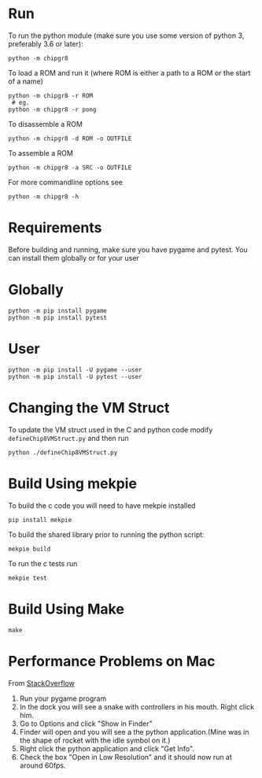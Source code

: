# Run

To run the python module (make sure you use some version of python 3, preferably 3.6 or later):

```
python -m chipgr8
```

To load a ROM and run it (where ROM is either a path to a ROM or the start of a name)

```
python -m chipgr8 -r ROM
 # eg.
python -m chipgr8 -r pong 
```

To disassemble a ROM

```
python -m chipgr8 -d ROM -o OUTFILE
```

To assemble a ROM

```
python -m chipgr8 -a SRC -o OUTFILE
```

For more commandline options see

```
python -m chipgr8 -h
```

# Requirements

Before building and running, make sure you have pygame and pytest. You can install them globally or for your user

# Globally

```
python -m pip install pygame
python -m pip install pytest
```

# User

```
python -m pip install -U pygame --user
python -m pip install -U pytest --user
```

# Changing the VM Struct

To update the VM struct used in the C and python code modify `defineChip8VMStruct.py` and then run 

```
python ./defineChip8VMStruct.py
```

# Build Using mekpie

To build the c code you will need to have mekpie installed

```
pip install mekpie
```

To build the shared library prior to running the python script:

```
mekpie build
```

To run the c tests run

```
mekpie test
```

# Build Using Make

```
make
```

# Performance Problems on Mac

From [StackOverflow](https://stackoverflow.com/questions/31685936/pygame-application-runs-slower-on-mac-than-on-pc)

1. Run your pygame program
2. In the dock you will see a snake with controllers in his mouth. Right click him.
3. Go to Options and click "Show in Finder"
4. Finder will open and you will see a the python application.(Mine was in the shape of rocket with the idle symbol on it.)
5. Right click the python application and click "Get Info".
6. Check the box "Open in Low Resolution" and it should now run at around 60fps.
